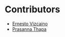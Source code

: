 # Contributors

- [Ernesto Vizcaino](https://github.com/Ernesto385291)
- [Prasanna Thapa](https://github.com/prasannathapa)
